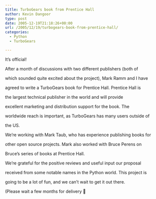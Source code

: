 ```yaml
---
title: TurboGears book from Prentice Hall
author: Kevin Dangoor
type: post
date: 2005-12-19T21:18:26+00:00
url: /2005/12/19/turbogears-book-from-prentice-hall/
categories:
  - Python
  - TurboGears

---
```

It&#8217;s official!

After a month of discussions with two different publishers (both of
  
which sounded quite excited about the project), Mark Ramm and I have
  
agreed to write a TurboGears book for Prentice Hall. Prentice Hall is
  
the largest technical publisher in the world and will provide
  
excellent marketing and distribution support for the book. The
  
worldwide reach is important, as TurboGears has many users outside of
  
the US.

We&#8217;re working with Mark Taub, who has experience publishing books for
  
other open source projects. Mark also worked with Bruce Perens on
  
Bruce&#8217;s series of books at Prentice Hall.

We&#8217;re grateful for the positive reviews and useful input our proposal
  
received from some notable names in the Python world. This project is
  
going to be a lot of fun, and we can&#8217;t wait to get it out there.
  
(Please wait a few months for delivery 🙂